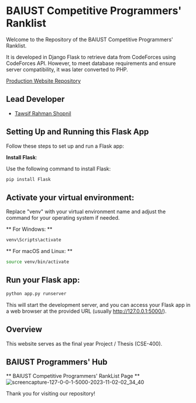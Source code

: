 # BAIUST Competitive Programmers' Ranklist

Welcome to the Repository of the BAIUST Competitive Programmers' Ranklist.

It is developed in Django Flask to retrieve data from CodeForces using CodeForces API. However, to meet database requirements and ensure server compatibility, it was later converted to PHP.

[Production Website Repository](https://github.com/BAIUST-Computer-Club/bcc_web)

## Lead Developer
- [Tawsif Rahman Shopnil](https://www.github.com/tawsif-rahman-shopnil)

## Setting Up and Running this Flask App

Follow these steps to set up and run a Flask app:

 **Install Flask**:

 Use the following command to install Flask:
   ```bash
   pip install Flask
 ```
## Activate your virtual environment:
Replace "venv" with your virtual environment name and adjust the command for your operating system if needed.

** For Windows: **
 ``` bash
venv\Scripts\activate
 ```
** For macOS and Linux: **
 ``` bash
source venv/bin/activate
 ```
## Run your Flask app:
 ``` bash
 python app.py runserver 
 ```
This will start the development server, and you can access your Flask app in a web browser at the provided URL (usually http://127.0.0.1:5000/).

## Overview
This website serves as the final year Project / Thesis (CSE-400).

## BAIUST Programmers' Hub
** BAIUST Competitive Programmers' RankList Page **
![screencapture-127-0-0-1-5000-2023-11-02-02_34_40](https://github.com/BAIUST-Computer-Club/django-cp-ranklist-draft/assets/76777358/a57de35c-4c25-4f2d-94a6-8e39a16faf99)


Thank you for visiting our repository!

